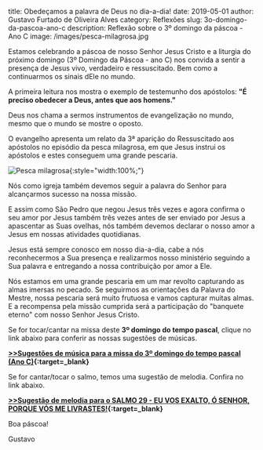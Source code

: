 ﻿title: Obedeçamos a palavra de Deus no dia-a-dia!
date: 2019-05-01
author: Gustavo Furtado de Oliveira Alves
category: Reflexões
slug: 3o-domingo-da-pascoa-ano-c
description: Reflexão sobre o 3º domingo da páscoa - Ano C
image: /images/pesca-milagrosa.jpg

Estamos celebrando a páscoa de nosso Senhor Jesus Cristo e a liturgia do próximo domingo
(3º Domingo da Páscoa - ano C)
nos convida a sentir a presença de Jesus vivo, verdadeiro e ressuscitado.
Bem como a continuarmos os sinais dEle no mundo.

A primeira leitura nos mostra o exemplo de testemunho dos apóstolos:
**"É preciso obedecer a Deus, antes que aos homens."**

Deus nos chama a sermos instrumentos de evangelização no mundo,
mesmo que o mundo se mostre o oposto.

O evangelho apresenta um relato da 3ª aparição do Ressuscitado aos apóstolos
no episódio da pesca milagrosa, em que Jesus instrui os apóstolos e estes conseguem uma grande pescaria.

![Pesca milagrosa](/images/pesca-milagrosa.jpg){:style="width:100%;"}

Nós como igreja também devemos seguir a palavra do Senhor para alcançarmos sucesso na nossa missão.

E assim como São Pedro que negou Jesus três vezes e agora confirma o seu amor por Jesus também três vezes
antes de ser enviado por Jesus a apascentar as Suas ovelhas,
nós também devemos declarar o nosso amor a Jesus em nossas atividades quotidianas.

Jesus está sempre conosco em nosso dia-a-dia, cabe a nós reconhecermos a Sua presença
e realizarmos nosso ministério seguindo a Sua palavra e entregando a nossa contribuição por amor a Ele.

Nós estamos em uma grande pescaria em um mar revolto capturando as almas imersas no pecado.
Se seguirmos as orientações da Palavra do Mestre, nossa pescaria será muito frutuosa e vamos capturar muitas almas.
E a recompensa pela missão cumprida será a participação do "banquete eterno" com nosso Senhor Jesus Cristo.

Se for tocar/cantar na missa deste **3º domingo do tempo pascal**, clique no link abaixo para conferir as nossas sugestões de músicas.

**[>>Sugestões de música para a missa do 3º domingo do tempo pascal (Ano C)](http://musicasparamissa.com.br/sugestoes-para/3o-domingo-da-pascoa-ano-c/){:target=\_blank}**

Se for cantar/tocar o salmo, temos uma sugestão de melodia. Confira no link abaixo.

**[>>Sugestão de melodia para o SALMO 29 - EU VOS EXALTO, Ó SENHOR, PORQUE VÓS ME LIVRASTES!](https://musicasparamissa.com.br/musica/salmo-29-30-eu-vos-exalto-o-senhor/){:target=\_blank}**

Boa páscoa!

Gustavo
